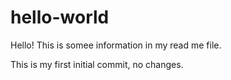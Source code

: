 # hello-world
Hello!
This is somee information in my read me file.  

This is my first initial commit, no changes.
